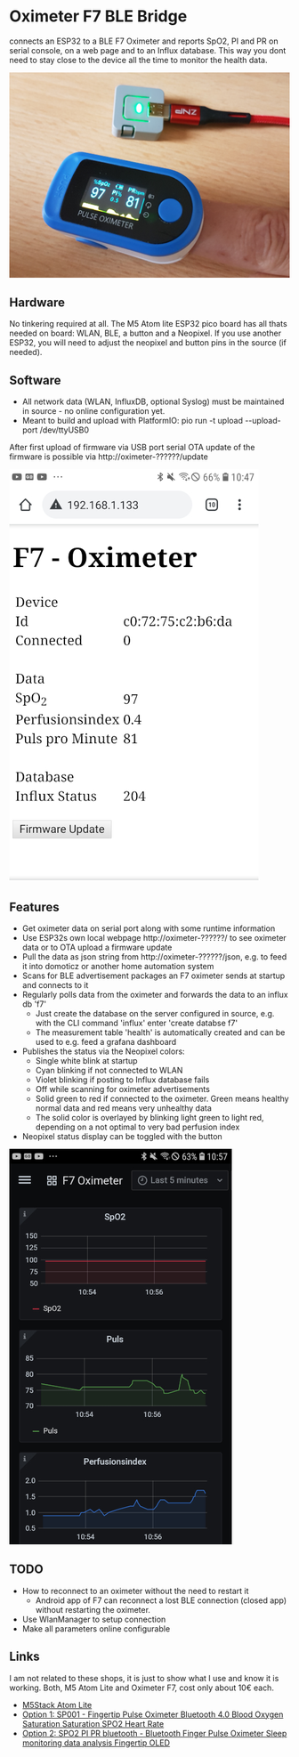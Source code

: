 # Oximeter F7 BLE Bridge

connects an ESP32 to a BLE F7 Oximeter and reports SpO2, PI and PR on serial console, on a web page and to an Influx database.
This way you dont need to stay close to the device all the time to monitor the health data.

![F7 and Atom](pics/f7-oximeter-and-m5-atom-lite.png)

## Hardware
No tinkering required at all. The M5 Atom lite ESP32 pico board has all thats needed on board: WLAN, BLE, a button and a Neopixel.
If you use another ESP32, you will need to adjust the neopixel and button pins in the source (if needed).

## Software
* All network data (WLAN, InfluxDB, optional Syslog) must be maintained in source - no online configuration yet.
* Meant to build and upload with PlatformIO: 
  pio run -t upload --upload-port /dev/ttyUSB0

After first upload of firmware via USB port serial OTA update of the firmware is possible via http://oximeter-??????/update

![F7 web page](pics/f7-oximeter-bridge-web-page.jpg)

## Features
* Get oximeter data on serial port along with some runtime information
* Use ESP32s own local webpage http://oximeter-??????/ to see oximeter data or to OTA upload a firmware update
* Pull the data as json string from http://oximeter-??????/json, e.g. to feed it into domoticz or another home automation system
* Scans for BLE advertisement packages an F7 oximeter sends at startup and connects to it
* Regularly polls data from the oximeter and forwards the data to an influx db 'f7'  
  - Just create the database on the server configured in source, e.g. with the CLI command 'influx' enter 'create databse f7'
  - The measurement table 'health' is automatically created and can be used to e.g. feed a grafana dashboard
* Publishes the status via the Neopixel colors:  
  - Single white blink at startup
  - Cyan blinking if not connected to WLAN
  - Violet blinking if posting to Influx database fails
  - Off while scanning for oximeter advertisements
  - Solid green to red if connected to the oximeter. Green means healthy normal data and red means very unhealthy data
  - The solid color is overlayed by blinking light green to light red, depending on a not optimal to very bad perfusion index
* Neopixel status display can be toggled with the button

![F7 on grafana dashboard](pics/f7-oximeter-bridge-grafana.jpg)

## TODO
* How to reconnect to an oximeter without the need to restart it  
  - Android app of F7 can reconnect a lost BLE connection (closed app) without restarting the oximeter.
* Use WlanManager to setup connection
* Make all parameters online configurable

## Links
I am not related to these shops, it is just to show what I use and know it is working. 
Both, M5 Atom Lite and Oximeter F7, cost only about 10€ each.
* [M5Stack Atom Lite](https://eckstein-shop.de/M5Stack-ATOM-Lite-ESP32-Development-Kit-ESP32-PICO-Chip-mit-WiFi-und-Bluetooth)
* [Option 1: SP001 - Fingertip Pulse Oximeter Bluetooth 4.0 Blood Oxygen Saturation Saturation SPO2 Heart Rate](https://a.aliexpress.com/_uXQZXl)
* [Option 2: SPO2 PI PR bluetooth - Bluetooth Finger Pulse Oximeter Sleep monitoring data analysis Fingertip OLED](https://a.aliexpress.com/_vWpxsn)
